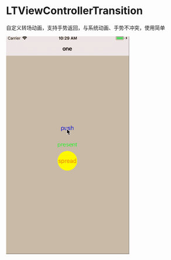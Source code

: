 # LTViewControllerTransition

自定义转场动画，支持手势返回，与系统动画、手势不冲突，使用简单

![](https://raw.githubusercontent.com/yichahucha/LTViewControllerTransition/master/2018-05-03%2010_55_51.gif)


